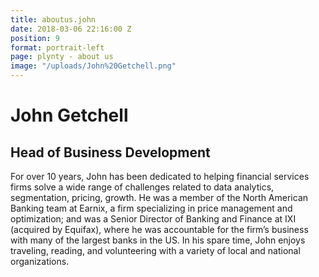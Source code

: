 ```yaml
---
title: aboutus.john
date: 2018-03-06 22:16:00 Z
position: 9
format: portrait-left
page: plynty - about us
image: "/uploads/John%20Getchell.png"
---
```


# John Getchell

## Head of Business Development

For over 10 years, John has been dedicated to helping financial services firms solve a wide range of challenges related to data analytics, segmentation, pricing, growth. He was a member of the North American Banking team at Earnix, a firm specializing in price management and optimization; and was a Senior Director of Banking and Finance at IXI (acquired by Equifax), where he was accountable for the firm’s business with many of the largest banks in the US. In his spare time, John enjoys traveling, reading, and volunteering with a variety of local and national organizations.
